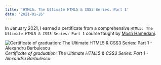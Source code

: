 ```yaml
---
title: 'HTML5: The Ultimate HTML5 & CSS3 Series: Part 1'
date: '2021-01-26'
---
```


In January 2021, I earned a certificate from a comprehensive `HTML5: The Ultimate HTML5 & CSS3 Series: Part 1` course taught by [Mosh Hamedani](https://twitter.com/moshhamedani).

![Certificate of graduation: The Ultimate HTML5 & CSS3 Series: Part 1 - Alexandru Barbulescu](/images/certifications/html/the-ultimate-html5-and-css3-series-part-1.webp)
_Certificate of graduation: The Ultimate HTML5 & CSS3 Series: Part 1 - Alexandru Barbulescu_
